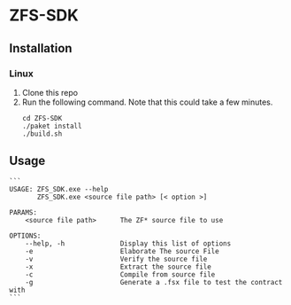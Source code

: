 # ZFS-SDK

## Installation

### Linux

1. Clone this repo
2. Run the following command. Note that this could take a few minutes.
    ```
    cd ZFS-SDK
    ./paket install
    ./build.sh
    ```   

## Usage

    ```
    USAGE: ZFS_SDK.exe --help
           ZFS_SDK.exe <source file path> [< option >]
    
    PARAMS:
        <source file path>      The ZF* source file to use
    
    OPTIONS:
        --help, -h              Display this list of options
        -e                      Elaborate The source File
        -v                      Verify the source file
        -x                      Extract the source file
        -c                      Compile from source file
        -g                      Generate a .fsx file to test the contract with
    ```
